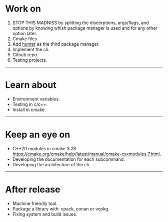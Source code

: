 # Work on
1. STOP THIS MADNISS by splitting the discerptions, args/flags, and options by knowing whish package manager is used and for any other option later.  
2. Cmake files.
3. Add [hunter](https://github.com/cpp-pm/hunter) as the third package manager. 
4. Implement the cli.
5. Github repo.
6. Testing projects.
---
# Learn about
- Environment variables.
- Testing in c/c++.
- Install in cmake.
---
# Keep an eye on
- C++20 modules in cmake 3.28 https://cmake.org/cmake/help/latest/manual/cmake-cxxmodules.7.html.
- Developing the documentation for each subcommand.
- Developing the architecture of the cli.
---
# After release
- Machine friendly tool.
- Package a library with: cpack, conan or vcpkg.
- Fixing system and build issues.
 
 

